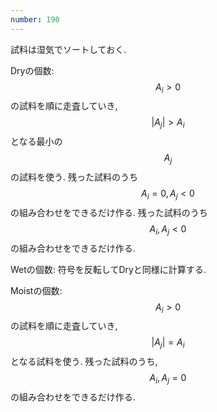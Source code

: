 ```yaml
---
number: 190
---
```

試料は湿気でソートしておく.

Dryの個数:
$$ A_i \gt 0 $$ の試料を順に走査していき, $$ |A_j| > A_i $$ となる最小の $$ A_j $$ の試料を使う.
残った試料のうち $$ A_i = 0, A_j \lt 0 $$ の組み合わせをできるだけ作る.
残った試料のうち $$ A_i, A_j \lt 0 $$ の組み合わせをできるだけ作る.

Wetの個数:
符号を反転してDryと同様に計算する.

Moistの個数:
$$ A_i \gt 0 $$ の試料を順に走査していき, $$ |A_j| = A_i $$ となる試料を使う.
残った試料のうち, $$ A_i, A_j = 0 $$ の組み合わせをできるだけ作る.
